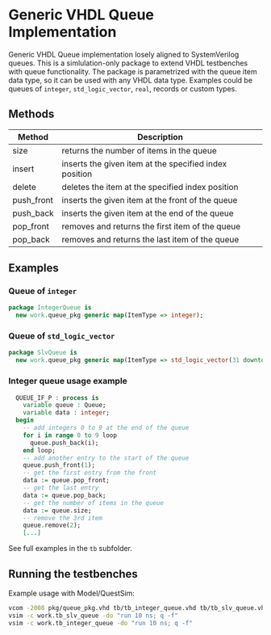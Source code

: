 # Generic VHDL Queue Implementation

Generic VHDL Queue implementation losely aligned to SystemVerilog
queues. This is a simlulation-only package to extend VHDL testbenches
with queue functionality. The package is parametrized with the queue
item data type, so it can be used with any VHDL data type. Examples
could be queues of `integer`, `std_logic_vector`, `real`, records or
custom types.

## Methods

| Method      | Description                                            |
| ---         | ---                                                    |
| size        | returns the number of items in the queue               |
| insert      | inserts the given item at the specified index position |
| delete      | deletes the item at the specified index position       |
| push\_front | inserts the given item at the front of the queue       |
| push\_back  | inserts the given item at the end of the queue         |
| pop\_front  | removes and returns the first item of the queue        |
| pop\_back   | removes and returns the last item of the queue         |


## Examples

### Queue of `integer`
```VHDL
package IntegerQueue is
  new work.queue_pkg generic map(ItemType => integer);
```

### Queue of `std_logic_vector`
```VHDL
package SlvQueue is
  new work.queue_pkg generic map(ItemType => std_logic_vector(31 downto 0));
```

### Integer queue usage example
```VHDL
  QUEUE_IF_P : process is
    variable queue : Queue;
    variable data : integer;
  begin
    -- add integers 0 to 9 at the end of the queue
    for i in range 0 to 9 loop
      queue.push_back(i);
    end loop;
    -- add another entry to the start of the queue
    queue.push_front(1);
    -- get the first entry from the front
    data := queue.pop_front;
    -- get the last entry
    data := queue.pop_back;
    -- get the number of items in the queue
    data := queue.size;
    -- remove the 3rd item
    queue.remove(2);
    [...]
```

See full examples in the `tb` subfolder.

## Running the testbenches

Example usage with Model/QuestSim:

```bash
vcom -2008 pkg/queue_pkg.vhd tb/tb_integer_queue.vhd tb/tb_slv_queue.vhd
vsim -c work.tb_slv_queue -do "run 10 ns; q -f"
vsim -c work.tb_integer_queue -do "run 10 ns; q -f"
```
